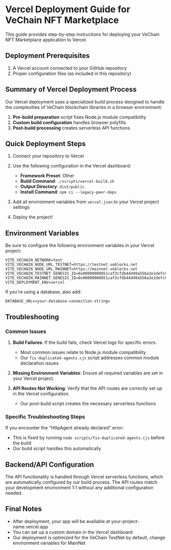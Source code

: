 # Vercel Deployment Guide for VeChain NFT Marketplace

This guide provides step-by-step instructions for deploying your VeChain NFT Marketplace application to Vercel.

## Deployment Prerequisites

1. A Vercel account connected to your GitHub repository
2. Proper configuration files (as included in this repository)

## Summary of Vercel Deployment Process

Our Vercel deployment uses a specialized build process designed to handle the complexities of VeChain blockchain libraries in a browser environment:

1. **Pre-build preparation** script fixes Node.js module compatibility
2. **Custom build configuration** handles browser polyfills
3. **Post-build processing** creates serverless API functions

## Quick Deployment Steps

1. Connect your repository to Vercel
2. Use the following configuration in the Vercel dashboard:
   - **Framework Preset**: Other
   - **Build Command**: `./scripts/vercel-build.sh`
   - **Output Directory**: `dist/public`
   - **Install Command**: `npm ci --legacy-peer-deps`

3. Add all environment variables from `vercel.json` to your Vercel project settings
4. Deploy the project!

## Environment Variables

Be sure to configure the following environment variables in your Vercel project:

```
VITE_VECHAIN_NETWORK=test
VITE_VECHAIN_NODE_URL_TESTNET=https://testnet.veblocks.net
VITE_VECHAIN_NODE_URL_MAINNET=https://mainnet.veblocks.net
VITE_VECHAIN_TESTNET_GENESIS_ID=0x00000000851caf3cfdb44d49a556a3e1defc0ae1207be6ac36cc2d1b1c232409
VITE_VECHAIN_MAINNET_GENESIS_ID=0x00000000851caf3cfdb44d49a556a3e1defc0ae1207be6ac36cc2d1b1c232409
VITE_DEPLOYMENT_ENV=vercel
```

If you're using a database, also add:
```
DATABASE_URL=<your-database-connection-string>
```

## Troubleshooting

### Common Issues

1. **Build Failures**: If the build fails, check Vercel logs for specific errors.
   - Most common issues relate to Node.js module compatibility
   - Our `fix-duplicated-agents.cjs` script addresses common module declaration issues

2. **Missing Environment Variables**: Ensure all required variables are set in your Vercel project.

3. **API Routes Not Working**: Verify that the API routes are correctly set up in the Vercel configuration.
   - Our post-build script creates the necessary serverless functions

### Specific Troubleshooting Steps

If you encounter the "HttpAgent already declared" error:
- This is fixed by running `node scripts/fix-duplicated-agents.cjs` before the build
- Our build script handles this automatically

## Backend/API Configuration

The API functionality is handled through Vercel serverless functions, which are automatically configured by our build process. The API routes match your development environment 1:1 without any additional configuration needed.

## Final Notes

- After deployment, your app will be available at your-project-name.vercel.app
- You can set up a custom domain in the Vercel dashboard
- Our deployment is optimized for the VeChain TestNet by default, change environment variables for MainNet